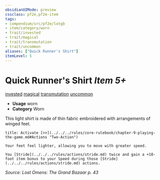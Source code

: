 ```yaml
---
obsidianUIMode: preview
cssclass: pf2e,pf2e-item
tags:
- compendium/src/pf2e/lotgb
- item/category/worn
- trait/invested
- trait/magical
- trait/transmutation
- trait/uncommon
aliases: ["Quick Runner's Shirt"]
itemLevel: 5
---
```

# Quick Runner's Shirt *Item 5+*  
[invested](../../../rules/traits/invested.md)  [magical](../../../rules/traits/magical.md)  [transmutation](../../../rules/traits/transmutation.md)  [uncommon](../../../rules/traits/uncommon.md)  

- **Usage** worn
- **Category** Worn

This light shirt is made of thin fabric embroidered with arrangements of winged feet.

```ad-embed-ability
title: Activate [>>](../../../rules/core-rulebook/chapter-9-playing-the-game.md#Actions "Two-Action")

Your feet feel lighter, allowing you to move with greater speed.

You [Stride](../../../rules/actions/stride.md) twice and gain a +10-foot item bonus to your Speed during those [Stride](../../../rules/actions/stride.md) actions.
```

*Source: Lost Omens: The Grand Bazaar p. 43*
